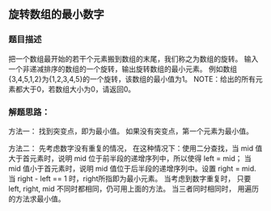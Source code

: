 ## 旋转数组的最小数字

### 题目描述
把一个数组最开始的若干个元素搬到数组的末尾，我们称之为数组的旋转。 输入一个非递减排序的数组的一个旋转，输出旋转数组的最小元素。 例如数组{3,4,5,1,2}为{1,2,3,4,5}的一个旋转，该数组的最小值为1。 NOTE：给出的所有元素都大于0，若数组大小为0，请返回0。

### 解题思路：
方法一： 找到突变点，即为最小值。 如果没有突变点，第一个元素为最小值。 

方法二： 先考虑数字没有重复的情况， 在这种情况下：使用二分查找，当 mid 值大于首元素时，说明 mid 位于前半段的递增序列中，所以使得 left = mid； 当 mid 值小于首元素时，说明 mid 值位于后半段的递增序列中。设置 right = mid. 当 right - left == 1 时，right所指即为最小元素。 
        当考虑到数字重复时， 只要 left, right, mid 不同时都相同，仍可用上面的方法。 当三者同时相同时， 用遍历的方法求最小值。 
